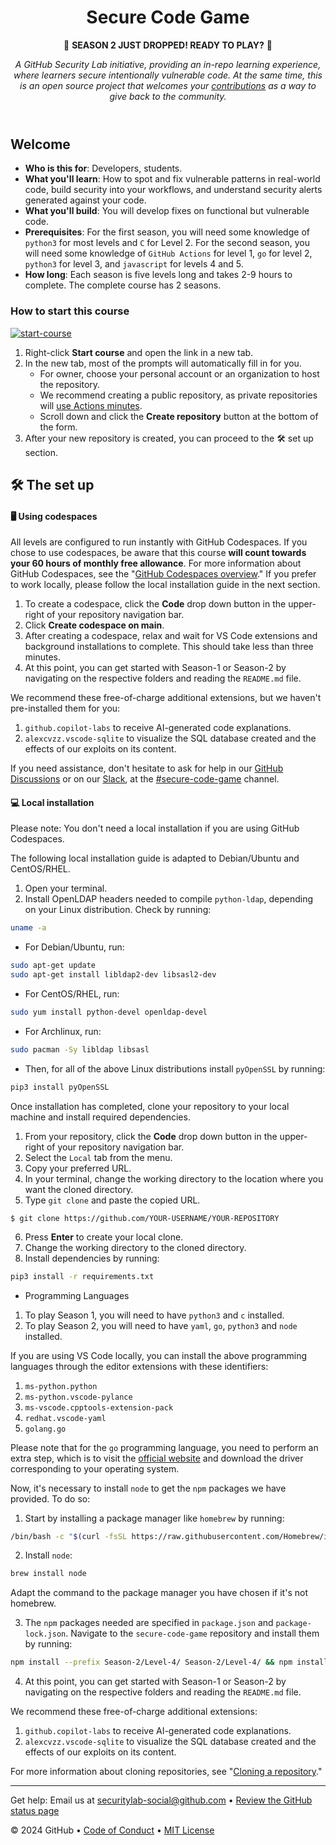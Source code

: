 <header>

<!--
  <<< Author notes: Course header >>>
  Read <https://skills.github.com/quickstart> for more information about how to build courses using this template.
  Include a 1280×640 image, course name in sentence case, and a concise description in emphasis.
  In your repository settings: enable template repository, add your 1280×640 social image, auto delete head branches.
  Next to "About", add description & tags; disable releases, packages, & environments.
  Add your open source license, GitHub uses the MIT license.
-->

# Secure Code Game

📣 **SEASON 2 JUST DROPPED! READY TO PLAY?** 📣

_A GitHub Security Lab initiative, providing an in-repo learning experience, where learners secure intentionally vulnerable code. At the same time, this is an open source project that welcomes your [contributions](https://github.com/skills/secure-code-game/blob/main/CONTRIBUTING.md) as a way to give back to the community._

</header>

<!--
  <<< Author notes: Course start >>>
  Include start button, a note about Actions minutes,
  and tell the learner why they should take the course.
-->

## Welcome

- **Who is this for**: Developers, students.
- **What you'll learn**: How to spot and fix vulnerable patterns in real-world code, build security into your workflows, and understand security alerts generated against your code.
- **What you'll build**: You will develop fixes on functional but vulnerable code.
- **Prerequisites**: For the first season, you will need some knowledge of `python3` for most levels and `C` for Level 2. For the second season, you will need some knowledge of `GitHub Actions` for level 1, `go` for level 2, `python3` for level 3, and `javascript` for levels 4 and 5.
- **How long**: Each season is five levels long and takes 2-9 hours to complete. The complete course has 2 seasons.

### How to start this course

<!-- For start course, run in JavaScript:
'https://github.com/new?' + new URLSearchParams({
  template_owner: 'skills',
  template_name: 'secure-code-game',
  owner: '@me',
  name: 'skills-secure-code-game',
  description: 'My clone repository',
  visibility: 'public',
}).toString()
-->

[![start-course](https://user-images.githubusercontent.com/1221423/235727646-4a590299-ffe5-480d-8cd5-8194ea184546.svg)](https://github.com/new?template_owner=skills&template_name=secure-code-game&owner=%40me&name=skills-secure-code-game&description=My+clone+repository&visibility=public)

1. Right-click **Start course** and open the link in a new tab.
1. In the new tab, most of the prompts will automatically fill in for you.
   - For owner, choose your personal account or an organization to host the repository.
   - We recommend creating a public repository, as private repositories will [use Actions minutes](https://docs.github.com/en/billing/managing-billing-for-github-actions/about-billing-for-github-actions).
   - Scroll down and click the **Create repository** button at the bottom of the form.
1. After your new repository is created, you can proceed to the 🛠️ set up section.

## 🛠️ The set up

#### 🖥️ Using codespaces

All levels are configured to run instantly with GitHub Codespaces. If you chose to use codespaces, be aware that this course **will count towards your 60 hours of monthly free allowance**. For more information about GitHub Codespaces, see the "[GitHub Codespaces overview](https://docs.github.com/en/codespaces/overview)." If you prefer to work locally, please follow the local installation guide in the next section.

1. To create a codespace, click the **Code** drop down button in the upper-right of your repository navigation bar.
1. Click **Create codespace on main**.
1. After creating a codespace, relax and wait for VS Code extensions and background installations to complete. This should take less than three minutes.
1. At this point, you can get started with Season-1 or Season-2 by navigating on the respective folders and reading the `README.md` file.

We recommend these free-of-charge additional extensions, but we haven't pre-installed them for you:

1. `github.copilot-labs` to receive AI-generated code explanations.
1. `alexcvzz.vscode-sqlite` to visualize the SQL database created and the effects of our exploits on its content.

If you need assistance, don't hesitate to ask for help in our [GitHub Discussions](https://github.com/skills/secure-code-game/discussions) or on our [Slack](https://join.slack.com/t/ghsecuritylab/shared_invite/zt-2afhxkndc-3ZGRV1i2UMvCZ0DtXgqaQw), at the [#secure-code-game](https://ghsecuritylab.slack.com/archives/C05DH0PSBEZ) channel.

#### 💻 Local installation

Please note: You don't need a local installation if you are using GitHub Codespaces.

The following local installation guide is adapted to Debian/Ubuntu and CentOS/RHEL.

1. Open your terminal.
1. Install OpenLDAP headers needed to compile `python-ldap`, depending on your Linux distribution. Check by running:

```bash
uname -a
```
- For Debian/Ubuntu, run:
```bash
sudo apt-get update
sudo apt-get install libldap2-dev libsasl2-dev
```

- For CentOS/RHEL, run:

```bash
sudo yum install python-devel openldap-devel
```

- For Archlinux, run:

```bash
sudo pacman -Sy libldap libsasl
```

- Then, for all of the above Linux distributions install `pyOpenSSL` by running:

```bash
pip3 install pyOpenSSL
```

Once installation has completed, clone your repository to your local machine and install required dependencies.

1. From your repository, click the **Code** drop down button in the upper-right of your repository navigation bar.
1. Select the `Local` tab from the menu.
1. Copy your preferred URL.
1. In your terminal, change the working directory to the location where you want the cloned directory.
1. Type `git clone` and paste the copied URL.

```
$ git clone https://github.com/YOUR-USERNAME/YOUR-REPOSITORY
```

6. Press **Enter** to create your local clone.
7. Change the working directory to the cloned directory.
8. Install dependencies by running:

```bash
pip3 install -r requirements.txt
```

- Programming Languages

1. To play Season 1, you will need to have `python3` and `c` installed.
1. To play Season 2, you will need to have `yaml`, `go`, `python3` and `node` installed.

If you are using VS Code locally, you can install the above programming languages through the editor extensions with these identifiers:

1. `ms-python.python`
1. `ms-python.vscode-pylance`
1. `ms-vscode.cpptools-extension-pack`
1. `redhat.vscode-yaml`
1. `golang.go`

Please note that for the `go` programming language, you need to perform an extra step, which is to visit the [official website](https://go.dev/dl/) and download the driver corresponding to your operating system.

Now, it's necessary to install `node` to get the `npm` packages we have provided. To do so:

1. Start by installing a package manager like `homebrew` by running:

```bash
/bin/bash -c "$(curl -fsSL https://raw.githubusercontent.com/Homebrew/install/HEAD/install.sh)"
```

2. Install `node`:

```bash
brew install node
```
Adapt the command to the package manager you have chosen if it's not homebrew.

3. The `npm` packages needed are specified in `package.json` and `package-lock.json`. Navigate to the `secure-code-game` repository and install them by running:

```bash
npm install --prefix Season-2/Level-4/ Season-2/Level-4/ && npm install --global mocha
```

4. At this point, you can get started with Season-1 or Season-2 by navigating on the respective folders and reading the `README.md` file.

We recommend these free-of-charge additional extensions:

1. `github.copilot-labs` to receive AI-generated code explanations.
1. `alexcvzz.vscode-sqlite` to visualize the SQL database created and the effects of our exploits on its content.

For more information about cloning repositories, see "[Cloning a repository](https://docs.github.com/en/repositories/creating-and-managing-repositories/cloning-a-repository)."

<footer>

<!--
  <<< Author notes: Footer >>>
  Add a link to get support, GitHub status page, code of conduct, license link.
-->

---

Get help: Email us at securitylab-social@github.com &bull; [Review the GitHub status page](https://www.githubstatus.com/)

&copy; 2024 GitHub &bull; [Code of Conduct](https://www.contributor-covenant.org/version/2/1/code_of_conduct/code_of_conduct.md) &bull; [MIT License](https://gh.io/mit)

</footer>